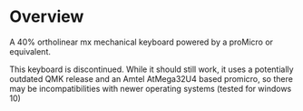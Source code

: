 # Overview
A 40% ortholinear mx mechanical keyboard powered by a proMicro or equivalent.

This keyboard is discontinued. While it should still work, it uses a potentially outdated QMK release and an Amtel AtMega32U4 based promicro, so there may be incompatibilities with newer operating systems (tested for windows 10)
